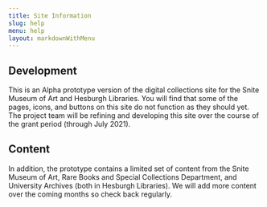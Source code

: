 ```yaml
---
title: Site Information
slug: help
menu: help
layout: markdownWithMenu
---
```


## Development
This is an Alpha prototype version of the digital collections site for the Snite Museum of Art and Hesburgh Libraries. You will find that some of the pages, icons, and buttons on this site do not function as they should yet. The project team will be refining and developing this site over the course of the grant period (through July 2021).

## Content
In addition, the prototype contains a limited set of content from the Snite Museum of Art, Rare Books and Special Collections Department, and University Archives (both in Hesburgh Libraries). We will add more content over the coming months so check back regularly.
